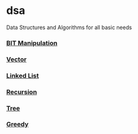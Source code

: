 # dsa
Data Structures and Algorithms for all basic needs
<!-- comment here this is to change-->
### [BIT Manipulation](https://github.com/Satwikan/dsa/tree/master/bit)
### [Vector](https://gist.github.com/Satwikan/fcc8f00f7f0bef5505604eb2493bc56f)
### [Linked List](https://github.com/Satwikan/dsa/tree/master/LinkedList)
### [Recursion](https://github.com/Satwikan/dsa/tree/master/recursion)
### [Tree](https://github.com/Satwikan/dsa/tree/master/Tree)
### [Greedy](https://github.com/Satwikan/dsa/tree/master/Greedy)
